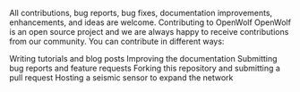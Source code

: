 All contributions, bug reports, bug fixes, documentation improvements, enhancements, and ideas are welcome.
Contributing to OpenWolf
OpenWolf is an open source project and we are always happy to receive contributions from our community. You can contribute in different ways:

Writing tutorials and blog posts
Improving the documentation
Submitting bug reports and feature requests
Forking this repository and submitting a pull request
Hosting a seismic sensor to expand the network 

